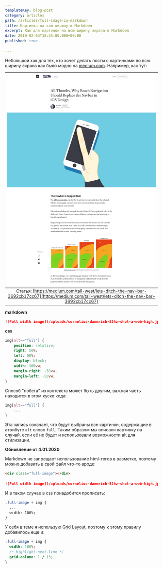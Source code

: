 ```yaml
---
templateKey: blog-post
category: articles
path: /articles/full-image-in-markdown
title: Картинка на всю ширину в Markdown
excerpt: Хак для картинок на всю ширину экрана в Markdown
date: 2019-02-03T18:35:00.000+00:00
published: true

---
```

Небольшой хак для тех, кто хочет делать посты с картинками во всю ширину экрана как было модно на [medium.com](https://medium.com).
Например, как тут:
<div class="image-with-caption"></div>

| ![Full width image](/uploads/medium-article.png) |
|:--:|
| Статья: [https://medium.com/tall-west/lets-ditch-the-nav-bar-3692cb17cc67](https://medium.com/tall-west/lets-ditch-the-nav-bar-3692cb17cc67) |

**markdown**

```markdown
![Full width image](/uploads/cornelius-dammrich-52hz-shot-a-web-high.jpg)
```

**css**

```css
img[alt~="full"] {
    position: relative;
    right: 50%;
    left: 50%;
    display: block;
    width: 100vw;
    margin-right: -50vw;
    margin-left: -50vw;
}
```

Способ "побега" из контекста может быть другим, важная часть находится в этом куске кода:

```css
img[alt~="full"] {
    ...
}
```

Эта запись означает, что будут выбраны все картинки, содержащие в атрибуте `alt` слово `full`. Таким образом мы описали картинку на случай, если её не будет и использовали возможности alt для стилизации.

**Обновление от 4.01.2020**

Markdown не запрещает использование html-тегов в разметке, поэтому можно добавить в свой файл что-то вроде:

```markdown
<div class="full-image"></div>

![Full width image](/uploads/cornelius-dammrich-52hz-shot-a-web-high.jpg)
```

И в таком случае в css понадобится прописать:

```css
.full-image + img {
  ...
  width: 100%;
}
```

У себя в теме я использую [Grid Layout](https://developer.mozilla.org/ru/docs/Web/CSS/CSS_Grid_Layout/Basic_Concepts_of_Grid_Layout "Grid Layout"), поэтому к этому правилу добавилось еще и:

```css
.full-image + img {
  width: 100%;
  /* highlight-next-line */
  grid-column: 1 / 13;
}
```